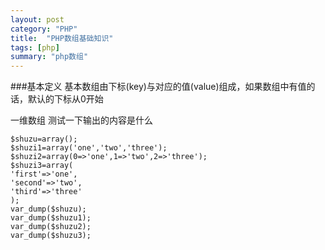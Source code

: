 ```yaml
---
layout: post
category: "PHP"
title:  "PHP数组基础知识"
tags: [php]
summary: "php数组"
---
```

###基本定义
基本数组由下标(key)与对应的值(value)组成，如果数组中有值的话，默认的下标从0开始


一维数组
测试一下输出的内容是什么

```
$shuzu=array();
$shuzi1=array('one','two','three');
$shuzi2=array(0=>'one',1=>'two',2=>'three');
$shuzi3=array(
'first'=>'one',
'second'=>'two',
'third'=>'three'
);
var_dump($shuzu);
var_dump($shuzu1);
var_dump($shuzu2);
var_dump($shuzu3);
```
